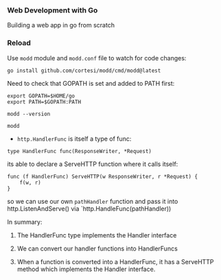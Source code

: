### Web Development with Go

Building a web app in go from scratch


### Reload

Use `modd` module and `modd.conf` file to watch for code changes:

```
go install github.com/cortesi/modd/cmd/modd@latest
```

Need to check that GOPATH is set and added to PATH first:
```
export GOPATH=$HOME/go
export PATH=$GOPATH:PATH

modd --version

modd
```

* `http.HandlerFunc` is itself a type of func:
```
type HandlerFunc func(ResponseWriter, *Request)
```

its able to declare a ServeHTTP function where it calls itself:
```
func (f HandlerFunc) ServeHTTP(w ResponseWriter, r *Request) {
    f(w, r)
}
```

so we can use our own `pathHandler` function and pass it into http.ListenAndServe() via `http.HandleFunc(pathHandler))

In summary:
1. The HandlerFunc type implements the Handler interface

2. We can convert our handler functions into HandlerFuncs

3. When a function is converted into a HandlerFunc, it has a ServeHTTP method which implements the Handler interface.

